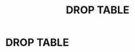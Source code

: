 ﻿---
layout: default
title: DROP TABLE
nav_order: 16
parent: Запросы SQLplus
grand_parent: Справочная информация
has_children: false
has_toc: false
---

DROP TABLE
==========
